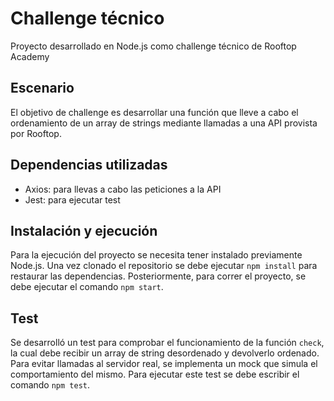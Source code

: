 # Challenge técnico
Proyecto desarrollado en Node.js como challenge técnico de Rooftop Academy
## Escenario
El objetivo de challenge es desarrollar una función que lleve a cabo el ordenamiento de un array de strings mediante llamadas a una API provista por Rooftop.

## Dependencias utilizadas
- Axios: para llevas a cabo las peticiones a la API
- Jest: para ejecutar test

## Instalación y ejecución
Para la ejecución del proyecto se necesita tener instalado previamente Node.js. Una vez clonado el repositorio se debe ejecutar `npm install` para restaurar las dependencias.
Posteriormente, para correr el proyecto, se debe ejecutar el comando `npm start`.

## Test
Se desarrolló un test para comprobar el funcionamiento de la función `check`, la cual debe recibir un array de string desordenado y devolverlo ordenado. Para evitar llamadas al servidor real, se implementa un mock que simula el comportamiento del mismo.
Para ejecutar este test se debe escribir el comando `npm test`.
